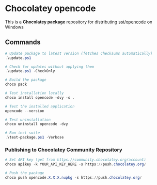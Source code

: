# Chocolatey opencode

This is a **Chocolatey package** repository for distributing [sst/opencode](https://github.com/sst/opencode) on Windows

## Commands

```powershell
# Update package to latest version (fetches checksums automatically)
.\update.ps1

# Check for updates without applying them
.\update.ps1 -CheckOnly

# Build the package
choco pack

# Test installation locally
choco install opencode -dvy -s .

# Test the installed application
opencode --version

# Test uninstallation
choco uninstall opencode -dvy

# Run test suite
.\test-package.ps1 -Verbose
```

### Publishing to Chocolatey Community Repository

```powershell
# Set API key (get from https://community.chocolatey.org/account)
choco apikey -k YOUR_API_KEY_HERE -s https://push.chocolatey.org/

# Push the package
choco push opencode.X.X.X.nupkg -s https://push.chocolatey.org/
```
